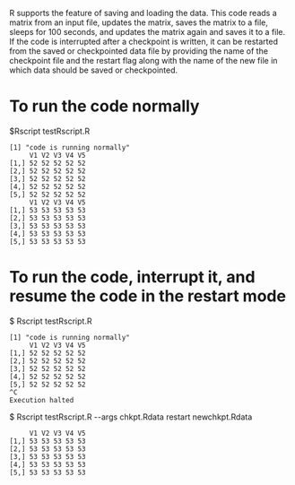 R supports the feature of saving and loading the data. This code reads a matrix from an input file, updates the matrix, saves the matrix to a file, sleeps for 100 seconds, and updates the matrix again and saves it to a file. If the code is interrupted after a checkpoint is written, it can be restarted from the saved or checkpointed data file by providing the name of the checkpoint file and the restart flag along with the name of the new file in which data should be saved or checkpointed.

# To run the code normally
$Rscript testRscript.R
```
[1] "code is running normally"
     V1 V2 V3 V4 V5
[1,] 52 52 52 52 52
[2,] 52 52 52 52 52
[3,] 52 52 52 52 52
[4,] 52 52 52 52 52
[5,] 52 52 52 52 52
     V1 V2 V3 V4 V5
[1,] 53 53 53 53 53
[2,] 53 53 53 53 53
[3,] 53 53 53 53 53
[4,] 53 53 53 53 53
[5,] 53 53 53 53 53
```
# To run the code, interrupt it, and resume the code in the restart mode
$ Rscript testRscript.R
```
[1] "code is running normally"
     V1 V2 V3 V4 V5
[1,] 52 52 52 52 52
[2,] 52 52 52 52 52
[3,] 52 52 52 52 52
[4,] 52 52 52 52 52
[5,] 52 52 52 52 52
^C
Execution halted
```
$ Rscript testRscript.R --args chkpt.Rdata restart newchkpt.Rdata
```
     V1 V2 V3 V4 V5
[1,] 53 53 53 53 53
[2,] 53 53 53 53 53
[3,] 53 53 53 53 53
[4,] 53 53 53 53 53
[5,] 53 53 53 53 53
```

